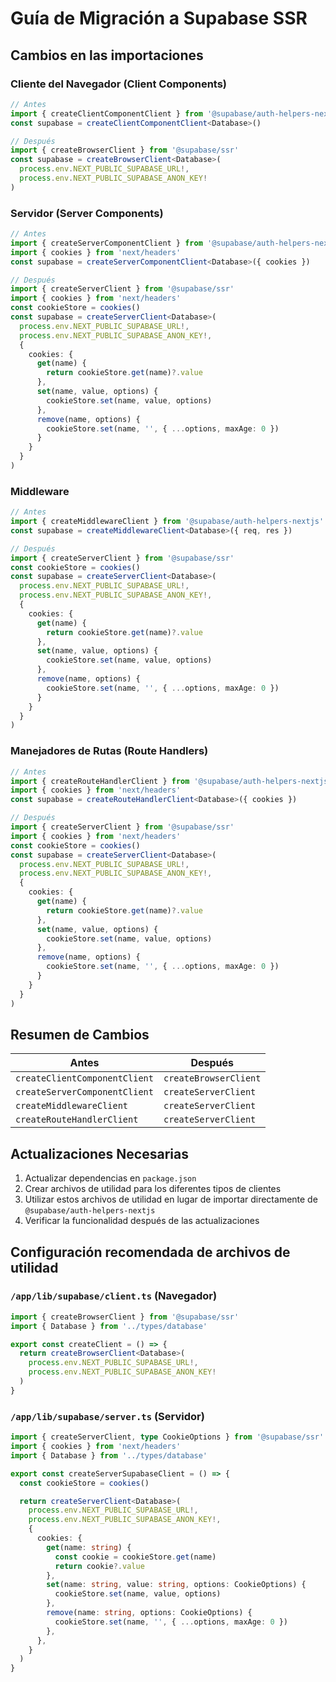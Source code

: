 # Guía de Migración a Supabase SSR

## Cambios en las importaciones

### Cliente del Navegador (Client Components)
```typescript
// Antes
import { createClientComponentClient } from '@supabase/auth-helpers-nextjs'
const supabase = createClientComponentClient<Database>()

// Después
import { createBrowserClient } from '@supabase/ssr'
const supabase = createBrowserClient<Database>(
  process.env.NEXT_PUBLIC_SUPABASE_URL!,
  process.env.NEXT_PUBLIC_SUPABASE_ANON_KEY!
)
```

### Servidor (Server Components)
```typescript
// Antes
import { createServerComponentClient } from '@supabase/auth-helpers-nextjs'
import { cookies } from 'next/headers'
const supabase = createServerComponentClient<Database>({ cookies })

// Después
import { createServerClient } from '@supabase/ssr'
import { cookies } from 'next/headers'
const cookieStore = cookies()
const supabase = createServerClient<Database>(
  process.env.NEXT_PUBLIC_SUPABASE_URL!,
  process.env.NEXT_PUBLIC_SUPABASE_ANON_KEY!,
  {
    cookies: {
      get(name) {
        return cookieStore.get(name)?.value
      },
      set(name, value, options) {
        cookieStore.set(name, value, options)
      },
      remove(name, options) {
        cookieStore.set(name, '', { ...options, maxAge: 0 })
      }
    }
  }
)
```

### Middleware
```typescript
// Antes
import { createMiddlewareClient } from '@supabase/auth-helpers-nextjs'
const supabase = createMiddlewareClient<Database>({ req, res })

// Después
import { createServerClient } from '@supabase/ssr'
const cookieStore = cookies()
const supabase = createServerClient<Database>(
  process.env.NEXT_PUBLIC_SUPABASE_URL!,
  process.env.NEXT_PUBLIC_SUPABASE_ANON_KEY!,
  {
    cookies: {
      get(name) {
        return cookieStore.get(name)?.value
      },
      set(name, value, options) {
        cookieStore.set(name, value, options)
      },
      remove(name, options) {
        cookieStore.set(name, '', { ...options, maxAge: 0 })
      }
    }
  }
)
```

### Manejadores de Rutas (Route Handlers)
```typescript
// Antes
import { createRouteHandlerClient } from '@supabase/auth-helpers-nextjs'
import { cookies } from 'next/headers'
const supabase = createRouteHandlerClient<Database>({ cookies })

// Después
import { createServerClient } from '@supabase/ssr'
import { cookies } from 'next/headers'
const cookieStore = cookies()
const supabase = createServerClient<Database>(
  process.env.NEXT_PUBLIC_SUPABASE_URL!,
  process.env.NEXT_PUBLIC_SUPABASE_ANON_KEY!,
  {
    cookies: {
      get(name) {
        return cookieStore.get(name)?.value
      },
      set(name, value, options) {
        cookieStore.set(name, value, options)
      },
      remove(name, options) {
        cookieStore.set(name, '', { ...options, maxAge: 0 })
      }
    }
  }
)
```

## Resumen de Cambios

| Antes                          | Después                    |
|--------------------------------|----------------------------|
| `createClientComponentClient`  | `createBrowserClient`      |
| `createServerComponentClient`  | `createServerClient`       |
| `createMiddlewareClient`       | `createServerClient`       |
| `createRouteHandlerClient`     | `createServerClient`       |

## Actualizaciones Necesarias

1. Actualizar dependencias en `package.json`
2. Crear archivos de utilidad para los diferentes tipos de clientes
3. Utilizar estos archivos de utilidad en lugar de importar directamente de `@supabase/auth-helpers-nextjs`
4. Verificar la funcionalidad después de las actualizaciones

## Configuración recomendada de archivos de utilidad

### `/app/lib/supabase/client.ts` (Navegador)
```typescript
import { createBrowserClient } from '@supabase/ssr'
import { Database } from '../types/database'

export const createClient = () => {
  return createBrowserClient<Database>(
    process.env.NEXT_PUBLIC_SUPABASE_URL!,
    process.env.NEXT_PUBLIC_SUPABASE_ANON_KEY!
  )
}
```

### `/app/lib/supabase/server.ts` (Servidor)
```typescript
import { createServerClient, type CookieOptions } from '@supabase/ssr'
import { cookies } from 'next/headers'
import { Database } from '../types/database'

export const createServerSupabaseClient = () => {
  const cookieStore = cookies()

  return createServerClient<Database>(
    process.env.NEXT_PUBLIC_SUPABASE_URL!,
    process.env.NEXT_PUBLIC_SUPABASE_ANON_KEY!,
    {
      cookies: {
        get(name: string) {
          const cookie = cookieStore.get(name)
          return cookie?.value
        },
        set(name: string, value: string, options: CookieOptions) {
          cookieStore.set(name, value, options)
        },
        remove(name: string, options: CookieOptions) {
          cookieStore.set(name, '', { ...options, maxAge: 0 })
        },
      },
    }
  )
} 